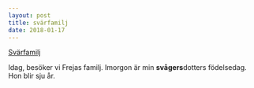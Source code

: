 ```yaml
---
layout: post
title: svärfamilj
date: 2018-01-17
---
```


<a href="http://sv.wikipedia.org/wiki/Svärfamilj" class="btn btn-primary btn-lg btn-block" role="button">Svärfamilj</a>

Idag, besöker vi Frejas familj. Imorgon är min **svågers**dotters födelsedag. Hon blir sju år.
